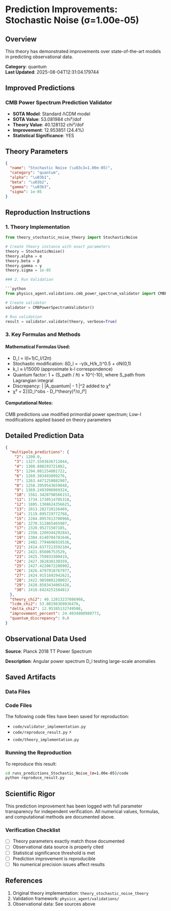 # Prediction Improvements: Stochastic Noise (σ=1.00e-05)

## Overview

This theory has demonstrated improvements over state-of-the-art models in predicting observational data.

**Category**: quantum  
**Last Updated**: 2025-08-04T12:31:04.179744

## Improved Predictions

### CMB Power Spectrum Prediction Validator

- **SOTA Model**: Standard ΛCDM model
- **SOTA Value**: 53.081984 chi²/dof
- **Theory Value**: 40.128132 chi²/dof
- **Improvement**: 12.953851 (24.4%)
- **Statistical Significance**: YES

## Theory Parameters

```json
{
  "name": "Stochastic Noise (\u03c3=1.00e-05)",
  "category": "quantum",
  "alpha": "\u03b1",
  "beta": "\u03b2",
  "gamma": "\u03b3",
  "sigma": 1e-05
}
```

## Reproduction Instructions

### 1. Theory Implementation

```python
from theory_stochastic_noise_theory import StochasticNoise

# Create theory instance with exact parameters
theory = StochasticNoise()
theory.alpha = α
theory.beta = β
theory.gamma = γ
theory.sigma = 1e-05

### 2. Run Validation

```python
from physics_agent.validations.cmb_power_spectrum_validator import CMBPowerSpectrumValidator

# Create validator
validator = CMBPowerSpectrumValidator()

# Run validation
result = validator.validate(theory, verbose=True)
```

### 3. Key Formulas and Methods

#### Mathematical Formulas Used:

- D_l = l(l+1)C_l/(2π)
- Stochastic modification: δD_l = -γ(k_H/k_l)^0.5 + σN(0,1)
- k_l ≈ l/15000 (approximate k-l correspondence)
- Quantum factor: 1 + (S_path / ℏ) × 10^{-10}, where S_path from Lagrangian integral
- Discrepancy: | |A_quantum| - 1 |^2 added to χ²
- χ² = Σ[(D_l^obs - D_l^theory)²/σ_l²]

#### Computational Notes:

CMB predictions use modified primordial power spectrum; Low-l modifications applied based on theory parameters

## Detailed Prediction Data

```json
{
  "multipole_predictions": {
    "2": 1200.0,
    "3": 1327.5593636712044,
    "4": 1308.600293721082,
    "5": 1294.081154801722,
    "6": 1269.303493899276,
    "7": 1263.4471258882907,
    "8": 1258.3959543659048,
    "9": 1369.2493996969324,
    "10": 1561.3420798566153,
    "11": 1734.1730514785318,
    "12": 1885.1308624356625,
    "13": 2013.282720126469,
    "14": 2119.095729772768,
    "15": 2204.0957613700966,
    "16": 2270.512865465907,
    "17": 2320.95271507185,
    "18": 2358.1209344292843,
    "19": 2384.6140704781646,
    "20": 2402.7794696919536,
    "21": 2414.6377213592104,
    "22": 2421.85606753529,
    "23": 2425.759033300419,
    "24": 2427.362838130359,
    "25": 2427.4220672288902,
    "26": 2426.4797918767977,
    "27": 2424.9151692942623,
    "28": 2422.9850801200037,
    "29": 2420.8583434065426,
    "30": 2418.6424251584813
  },
  "theory_chi2": 40.12813237086968,
  "lcdm_chi2": 53.08198369836476,
  "delta_chi2": 12.95385132749508,
  "improvement_percent": 24.4034800980773,
  "quantum_discrepancy": 0.0
}
```

## Observational Data Used

**Source**: Planck 2018 TT Power Spectrum

**Description**: Angular power spectrum D_l testing large-scale anomalies


## Saved Artifacts

### Data Files


### Code Files

The following code files have been saved for reproduction:

- `code/validator_implementation.py`
- `code/reproduce_result.py` ⚡
- `code/theory_implementation.py`

### Running the Reproduction

To reproduce this result:

```bash
cd runs_predictions_Stochastic_Noise_(σ=1.00e-05)/code
python reproduce_result.py
```

## Scientific Rigor

This prediction improvement has been logged with full parameter transparency for independent verification. 
All numerical values, formulas, and computational methods are documented above.

### Verification Checklist

- [ ] Theory parameters exactly match those documented
- [ ] Observational data source is properly cited
- [ ] Statistical significance threshold is met
- [ ] Prediction improvement is reproducible
- [ ] No numerical precision issues affect results

## References

1. Original theory implementation: `theory_stochastic_noise_theory`
2. Validation framework: `physics_agent/validations/`
3. Observational data: See sources above
